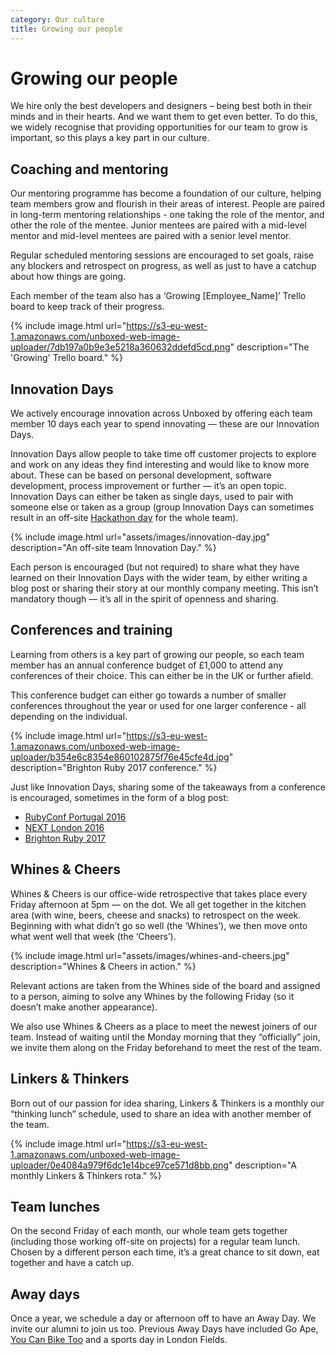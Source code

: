 ```yaml
---
category: Our culture
title: Growing our people
---
```


# Growing our people

We hire only the best developers and designers – being best both in their minds and in their hearts. And we want them to get even better. To do this, we widely recognise that providing opportunities for our team to grow is important, so this plays a key part in our culture.


## Coaching and mentoring

Our mentoring programme has become a foundation of our culture, helping team members grow and flourish in their areas of interest. People are paired in long-term mentoring relationships - one taking the role of the mentor, and other the role of the mentee. Junior mentees are paired with a mid-level mentor and mid-level mentees are paired with a senior level mentor. 

Regular scheduled mentoring sessions are encouraged to set goals, raise any blockers and retrospect 
on progress, as well as just to have a catchup about how things are going.

Each member of the team also has a ‘Growing [Employee_Name]’ Trello board to keep track of their progress.

{% include image.html url="https://s3-eu-west-1.amazonaws.com/unboxed-web-image-uploader/7db197a0b9e3e5218a360632ddefd5cd.png" description="The 'Growing' Trello board." %}

## Innovation Days

We actively encourage innovation across Unboxed by offering each team member 10 days each year to spend innovating — these are our Innovation Days. 

Innovation Days allow people to take time off customer projects to explore and work on any ideas they find interesting and would like to know more about. These can be based on personal development, software development, process improvement or further — it’s an open topic. Innovation Days can either be taken as single days, used to pair with someone else or taken as a group (group Innovation Days can sometimes result in an off-site [Hackathon day](https://unboxed.co/blog/unboxed-hackathon-what-a-difference-a-day-makes/) for the whole team).

{% include image.html url="assets/images/innovation-day.jpg" description="An off-site team Innovation Day." %}

Each person is encouraged (but not required) to share what they have learned on their Innovation Days with the wider team, by either writing a blog post or sharing their story at our monthly company meeting. This isn’t mandatory though — it’s all in the spirit of openness and sharing.


## Conferences and training

Learning from others is a key part of growing our people, so each team member has an annual conference 
budget of £1,000 to attend any conferences of their choice. This can either be in the UK 
or further afield.

This conference budget can either go towards a number of smaller conferences throughout the year 
or used for one larger conference - all depending on the individual.

{% include image.html url="https://s3-eu-west-1.amazonaws.com/unboxed-web-image-uploader/b354e6c8354e860102875f76e45cfe4d.jpg" description="Brighton Ruby 2017 conference." %}

Just like Innovation Days, sharing some of the takeaways from a conference is encouraged, 
sometimes in the form of a blog post:

* [RubyConf Portugal 2016](https://unboxed.co/blog/rubyconf-portugal-2016/)
* [NEXT London 2016](https://unboxed.co/blog/next-london-2016-google-cloud-platform-s-user-conference/)
* [Brighton Ruby 2017](https://unboxed.co/blog/unboxed-goes-to-brighton-ruby-2017/)


## Whines & Cheers
Whines & Cheers is our office-wide retrospective that takes place every Friday afternoon at 5pm — on the dot. We all get together in the kitchen area (with wine, beers, cheese and snacks) to retrospect on the week. Beginning with what didn’t go so well (the ‘Whines’), we then move onto what went well that week (the ‘Cheers’).

{% include image.html url="assets/images/whines-and-cheers.jpg" description="Whines & Cheers in action." %}

Relevant actions are taken from the Whines side of the board and assigned to a person, aiming to solve any 
Whines by the following Friday (so it doesn’t make another appearance).

We also use Whines & Cheers as a place to meet the newest joiners of our team. Instead of waiting 
until the Monday morning that they “officially” join, we invite them along on the Friday beforehand 
to meet the rest of the team.


## Linkers & Thinkers

Born out of our passion for idea sharing, Linkers & Thinkers is a monthly our “thinking lunch” schedule, 
used to share an idea with another member of the team.

{% include image.html url="https://s3-eu-west-1.amazonaws.com/unboxed-web-image-uploader/0e4084a979f6dc1e14bce97ce571d8bb.png" description="A monthly Linkers & Thinkers rota." %}


## Team lunches

On the second Friday of each month, our whole team gets together (including those working off-site 
on projects) for a regular team lunch. Chosen by a different person each time, it’s a great chance 
to sit down, eat together and have a catch up.


## Away days

Once a year, we schedule a day or afternoon off to have an Away Day. We invite our alumni to join us too. 
Previous Away Days have included Go Ape, [You Can Bike Too](http://www.youcanbiketoo.org/) and a sports day in London Fields.
